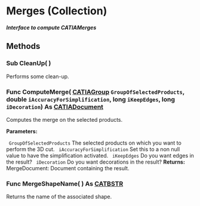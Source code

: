 # Merges (Collection)

**_Interface to compute CATIAMerges_**

## Methods

### Sub **CleanUp**( )

Performs some clean-up.  
### Func **ComputeMerge**( [CATIAGroup](../NavigatorInterfaces/interface_Group_5945.md)  `GroupOfSelectedProducts`,  double  `iAccuracyForSimplification`,  long  `iKeepEdges`,  long  `iDecoration`) As [CATIADocument](../InfInterfaces/interface_Document_14456.md)

Computes the merge on the selected products.

**Parameters:**

` GroupOfSelectedProducts`      The selected products on which you want to perform the 3D cut.
` iAccuracyForSimplification`      Set this to a non null value to have the simplification activated.
` iKeepEdges`      Do you want edges in the result?
` iDecoration`      Do you want decorations in the result?
**Returns:**      MergeDocument: Document containing the result.  
### Func **MergeShapeName**( ) As [CATBSTR](../System/typedef_CATBSTR_8129.md)

Returns the name of the associated shape.